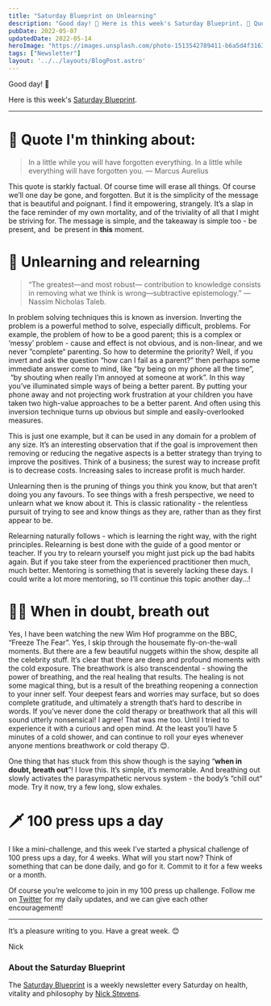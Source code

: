 ```yaml
---
title: "Saturday Blueprint on Unlearning"
description: "Good day! 👋 Here is this week's Saturday Blueprint. 🧐 Quote I'm thinking about: In a little while you will have forgotten everything. In a little while everything will have..."
pubDate: 2022-05-07
updatedDate: 2022-05-14
heroImage: "https://images.unsplash.com/photo-1513542789411-b6a5d4f31634?crop=entropy&cs=tinysrgb&fit=max&fm=jpg&ixid=MnwxMTc3M3wwfDF8c2VhcmNofDE1fHxsZWFybmluZ3xlbnwwfHx8fDE2NTE5MDY5MDY&ixlib=rb-1.2.1&q=80&w=2000"
tags: ["Newsletter"]
layout: '../../layouts/BlogPost.astro'
---
```


<p>Good day! 👋</p><p>Here is this week's <a href="/blog/newsletter/">Saturday Blueprint</a>. </p><hr><h1 id="%F0%9F%A7%90-quote-im-thinking-about">🧐 Quote I'm thinking about: </h1><blockquote>In a little while you will have forgotten everything. In a little while everything will have forgotten you. — Marcus Aurelius</blockquote><p>This quote is starkly factual. Of course time will erase all things. Of course we’ll one day be gone, and forgotten. But it is the simplicity of the message that is beautiful and poignant. I find it empowering, strangely. It’s a slap in the face reminder of my own mortality, and of the triviality of all that I might be striving for. The message is simple, and the takeaway is simple too - be present, and  be present in <strong>this</strong> moment.</p><h1 id="%F0%9F%A7%A0-unlearning-and-relearning">🧠 Unlearning and relearning</h1><blockquote>“The greatest—and most robust— contribution to knowledge consists in removing what we think is wrong—subtractive epistemology.” — Nassim Nicholas Taleb.</blockquote><p>In problem solving techniques this is known as inversion. Inverting the problem is a powerful method to solve, especially difficult, problems. For example, the problem of how to be a good parent; this is a complex or ‘messy’ problem - cause and effect is not obvious, and is non-linear, and we never ”complete“ parenting. So how to determine the priority? Well, if you invert and ask the question “how can I fail as a parent?” then perhaps some immediate answer come to mind, like “by being on my phone all the time”,  “by shouting when really I’m annoyed at someone at work”. In this way you’ve illuminated simple ways of being a better parent. By putting your phone away and not projecting work frustration at your children you have taken two high-value approaches to be a better parent. And often using this inversion technique turns up obvious but simple and easily-overlooked measures.</p><p>This is just one example, but it can be used in any domain for a problem of any size. It’s an interesting observation that if the goal is improvement then removing or reducing the negative aspects is a better strategy than trying to improve the positives. Think of a business; the surest way to increase profit is to decrease costs. Increasing sales to increase profit is much harder.</p><p>Unlearning then is the pruning of things you think you know, but that aren’t doing you any favours. To see things with a fresh perspective, we need to unlearn what we know about it. This is classic rationality - the relentless pursuit of trying to see and know things as they are, rather than as they first appear to be.</p><p>Relearning naturally follows - which is learning the right way, with the right principles. Relearning is best done with the guide of a good mentor or teacher. If you try to relearn yourself you might just pick up the bad habits again. But if you take steer from the experienced practitioner then much, much better. Mentoring is something that is severely lacking these days. I could write a lot more mentoring, so I’ll continue this topic another day…!</p><h1 id="%F0%9F%A7%98%E2%80%8D%E2%99%80%EF%B8%8F-when-in-doubt-breath-out">🧘‍♀️ When in doubt, breath out</h1><p>Yes, I have been watching the new Wim Hof programme on the BBC, “Freeze The Fear”. Yes, I skip through the housemate fly-on-the-wall moments. But there are a few beautiful nuggets within the show, despite all the celebrity stuff. It‘s clear that there are deep and profound moments with the cold exposure. The breathwork is also transcendental - showing the power of breathing, and the real healing that results. The healing is not some magical thing, but is a result of the breathing reopening a connection to your inner self. Your deepest fears and worries may surface, but so does complete gratitude, and ultimately a strength that‘s hard to describe in words. If you’ve never done the cold therapy or breathwork that all this will sound utterly nonsensical! I agree! That was me too. Until I tried to experience it with a curious and open mind. At the least you’ll have 5 minutes of a cold shower, and can continue to roll your eyes whenever anyone mentions breathwork or cold therapy 😊.</p><p>One thing that has stuck from this show though is the saying “<strong>when in doubt, breath out</strong>”! I love this. It’s simple, it’s memorable. And breathing out slowly activates the parasympathetic nervous system - the body’s “chill out“ mode. Try it now, try a few long, slow exhales.</p><h1 id="%F0%9F%97%A1-100-press-ups-a-day">🗡 100 press ups a day</h1><p>I like a mini-challenge, and this week I’ve started a physical challenge of 100 press ups a day, for 4 weeks. What will you start now? Think of something that can be done daily, and go for it. Commit to it for a few weeks or a month.</p><p>Of course you’re welcome to join in my 100 press up challenge. Follow me on <a href="https://twitter.com/nick_j_stevens">Twitter</a> for my daily updates, and we can give each other encouragement!</p><hr><p>It’s a pleasure writing to you. Have a great week. 😊</p><p>Nick</p><h3 id="about-the-saturday-blueprint">About the Saturday Blueprint</h3><p>The <a href="/blog/newsletter/">Saturday Blueprint</a> is a weekly newsletter every Saturday on health, vitality and philosophy by <a href="/blog/">Nick Stevens</a>.</p>